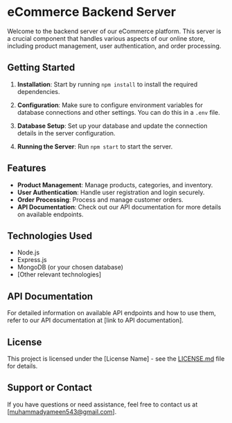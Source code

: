 # eCommerce Backend Server

Welcome to the backend server of our eCommerce platform. This server is a crucial component that handles various aspects of our online store, including product management, user authentication, and order processing.

## Getting Started

1. **Installation**: Start by running `npm install` to install the required dependencies.

2. **Configuration**: Make sure to configure environment variables for database connections and other settings. You can do this in a `.env` file.

3. **Database Setup**: Set up your database and update the connection details in the server configuration.

4. **Running the Server**: Run `npm start` to start the server.

## Features

- **Product Management**: Manage products, categories, and inventory.
- **User Authentication**: Handle user registration and login securely.
- **Order Processing**: Process and manage customer orders.
- **API Documentation**: Check out our API documentation for more details on available endpoints.

## Technologies Used

- Node.js
- Express.js
- MongoDB (or your chosen database)
- [Other relevant technologies]

## API Documentation

For detailed information on available API endpoints and how to use them, refer to our API documentation at [link to API documentation].


## License

This project is licensed under the [License Name] - see the [LICENSE.md](LICENSE.md) file for details.

## Support or Contact

If you have questions or need assistance, feel free to contact us at [muhammadyameen543@gmail.com].
